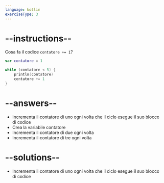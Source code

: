 ```yaml
---
language: kotlin
exerciseType: 3
---
```


# --instructions--

Cosa fa il codice `contatore += 1`?
```kotlin
var contatore = 1

while (contatore < 5) {
    println(contatore)
    contatore += 1
}
```

# --answers--

- Incrementa il contatore di uno ogni volta che il ciclo esegue il suo blocco di codice
- Crea la variabile contatore
- Incrementa il contatore di due ogni volta
- Incrementa il contatore di tre ogni volta

# --solutions--

- Incrementa il contatore di uno ogni volta che il ciclo esegue il suo blocco di codice
